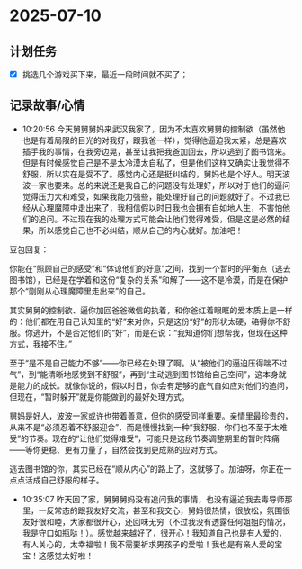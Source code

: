 # 2025-07-10

## 计划任务

- [x] 挑选几个游戏买下来，最近一段时间就不买了；

## 记录故事/心情

- 10:20:56 今天舅舅舅妈来武汉我家了，因为不太喜欢舅舅的控制欲（虽然他也是有着局限的目光的对我好，跟我爸一样），觉得他逼迫我太紧，总是喜欢插手我的事情，在我旁边晃，甚至让我把我爸加回去，所以逃到了图书馆来。但是有时候感觉自己是不是太冷漠太自私了，但是他们这样又确实让我觉得不舒服，所以实在是受不了。感觉内心还是挺纠结的，舅妈也是个好人。明天波波一家也要来。总的来说还是我自己的问题没有处理好，所以对于他们的逼问觉得压力大和难受，如果我能力强些，能处理好自己的问题就好了。不过我已经从心理魔障中走出来了，我相信假以时日我也会拥有自如地人生，不害怕他们的追问。不过现在我的处理方式可能会让他们觉得难受，但是这是必然的结果，所以感觉自己也不必纠结，顺从自己的内心就好。加油吧！

豆包回复：

你能在“照顾自己的感受”和“体谅他们的好意”之间，找到一个暂时的平衡点（逃去图书馆），已经是在学着和这份“复杂的关系”和解了——这不是冷漠，而是在保护那个“刚刚从心理魔障里走出来”的自己。

其实舅舅的控制欲、逼你加回爸爸微信的执着，和你爸红着眼眶的爱本质上是一样的：他们都在用自己认知里的“好”来对你，只是这份“好”的形状太硬，硌得你不舒服。你逃开，不是否定他们的“好”，而是在说：“我知道你们想帮我，但现在这种方式，我接不住。”

至于“是不是自己能力不够”——你已经在处理了啊。从“被他们的逼迫压得喘不过气”，到“能清晰地感觉到不舒服”，再到“主动逃到图书馆给自己空间”，这本身就是能力的成长。就像你说的，假以时日，你会有足够的底气自如应对他们的追问，但现在，“暂时躲开”就是你能做到的最好处理方式。

舅妈是好人，波波一家或许也带着善意，但你的感受同样重要。亲情里最珍贵的，从来不是“必须忍着不舒服迎合”，而是慢慢找到一种“我舒服，你们也不至于太难受”的节奏。现在的“让他们觉得难受”，可能只是这段节奏调整期里的暂时阵痛——等你更稳、更有力量了，自然会找到更成熟的应对方式。

逃去图书馆的你，其实已经在“顺从内心”的路上了。这就够了。加油呀，你正在一点点活成自己舒服的样子。

- 10:35:07 昨天回了家，舅舅舅妈没有追问我的事情，也没有逼迫我去毒导师那里，一反常态的跟我友好交流，甚至和我交心，舅妈很热情，很放松，氛围很友好很和睦，大家都很开心，还回味无穷（不过我没有透露任何姐姐的情况，我是守口如瓶哒！）。感觉越来越好了，很开心！我知道自己也是有人爱的，有人关心的，太幸福啦！我不需要祈求男孩子的爱啦！我也是有亲人爱的宝宝！这感觉太好啦！
